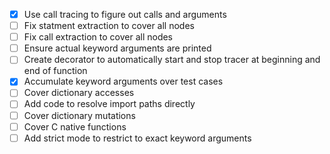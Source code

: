 - [x] Use call tracing to figure out calls and arguments
- [ ] Fix statment extraction to cover all nodes
- [ ] Fix call extraction to cover all nodes
- [ ] Ensure actual keyword arguments are printed
- [ ] Create decorator to automatically start and stop tracer at 
beginning and end of function
- [x] Accumulate keyword arguments over test cases
- [ ] Cover dictionary accesses
- [ ] Add code to resolve import paths directly
- [ ] Cover dictionary mutations
- [ ] Cover C native functions
- [ ] Add strict mode to restrict to exact keyword arguments